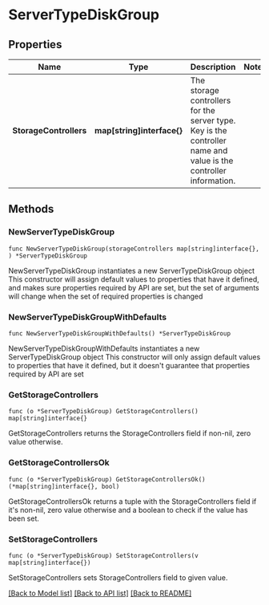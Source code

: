 # ServerTypeDiskGroup

## Properties

Name | Type | Description | Notes
------------ | ------------- | ------------- | -------------
**StorageControllers** | **map[string]interface{}** | The storage controllers for the server type. Key is the controller name and value is the controller information. | 

## Methods

### NewServerTypeDiskGroup

`func NewServerTypeDiskGroup(storageControllers map[string]interface{}, ) *ServerTypeDiskGroup`

NewServerTypeDiskGroup instantiates a new ServerTypeDiskGroup object
This constructor will assign default values to properties that have it defined,
and makes sure properties required by API are set, but the set of arguments
will change when the set of required properties is changed

### NewServerTypeDiskGroupWithDefaults

`func NewServerTypeDiskGroupWithDefaults() *ServerTypeDiskGroup`

NewServerTypeDiskGroupWithDefaults instantiates a new ServerTypeDiskGroup object
This constructor will only assign default values to properties that have it defined,
but it doesn't guarantee that properties required by API are set

### GetStorageControllers

`func (o *ServerTypeDiskGroup) GetStorageControllers() map[string]interface{}`

GetStorageControllers returns the StorageControllers field if non-nil, zero value otherwise.

### GetStorageControllersOk

`func (o *ServerTypeDiskGroup) GetStorageControllersOk() (*map[string]interface{}, bool)`

GetStorageControllersOk returns a tuple with the StorageControllers field if it's non-nil, zero value otherwise
and a boolean to check if the value has been set.

### SetStorageControllers

`func (o *ServerTypeDiskGroup) SetStorageControllers(v map[string]interface{})`

SetStorageControllers sets StorageControllers field to given value.



[[Back to Model list]](../README.md#documentation-for-models) [[Back to API list]](../README.md#documentation-for-api-endpoints) [[Back to README]](../README.md)


